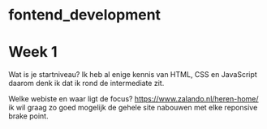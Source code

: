 # fontend_development

# Week 1
Wat is je startniveau?
Ik heb al enige kennis van HTML, CSS en JavaScript daarom denk ik dat ik rond de intermediate zit.

Welke webiste en waar ligt de focus?
https://www.zalando.nl/heren-home/ ik wil graag zo goed mogelijk de gehele site nabouwen met elke reponsive brake point.

